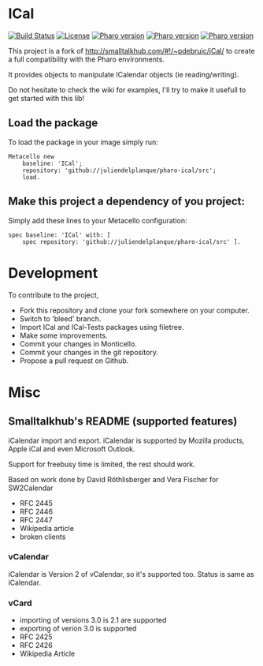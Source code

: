 # ICal
[![Build Status](https://travis-ci.org/juliendelplanque/pharo-ical.svg?branch=master)](https://travis-ci.org/juliendelplanque/pharo-ical)
[![License](https://img.shields.io/badge/license-MIT-blue.svg)](LICENSE)
[![Pharo version](https://img.shields.io/badge/Pharo-6.1-%23aac9ff.svg)](https://pharo.org/download)
[![Pharo version](https://img.shields.io/badge/Pharo-7.0-%23aac9ff.svg)](https://pharo.org/download)
[![Pharo version](https://img.shields.io/badge/Pharo-8.0-%23aac9ff.svg)](https://pharo.org/download)

This project is a fork of http://smalltalkhub.com/#!/~pdebruic/iCal/ to create a full compatibility with the Pharo environments.

It provides objects to manipulate ICalendar objects (ie reading/writing).

Do not hesitate to check the wiki for examples, I'll try to make it usefull to get started with this lib!

## Load the package
To load the package in your image simply run:

~~~
Metacello new
    baseline: 'ICal';
    repository: 'github://juliendelplanque/pharo-ical/src';
    load.
~~~

## Make this project a dependency of you project:
Simply add these lines to your Metacello configuration:

~~~
spec baseline: 'ICal' with: [
    spec repository: 'github://juliendelplanque/pharo-ical/src' ].
~~~

# Development
To contribute to the project,

- Fork this repository and clone your fork somewhere on your computer.
- Switch to 'bleed' branch.
- Import ICal and ICal-Tests packages using filetree.
- Make some improvements.
- Commit your changes in Monticello.
- Commit your changes in the git repository.
- Propose a pull request on Github.

# Misc
## Smalltalkhub's README (supported features)
iCalendar import and export. iCalendar is supported by Mozilla products, Apple iCal and even Microsoft Outlook.

Support for freebusy time is limited, the rest should work.

Based on work done by David Röthlisberger and Vera Fischer for SW2Calendar

- RFC 2445
- RFC 2446
- RFC 2447
- Wikipedia article
- broken clients

### vCalendar
iCalendar is Version 2 of vCalendar, so it's supported too. Status is same as iCalendar.

### vCard

- importing of versions 3.0 is 2.1 are supported
- exporting of verion 3.0 is supported
- RFC 2425
- RFC 2426
- Wikipedia Article
